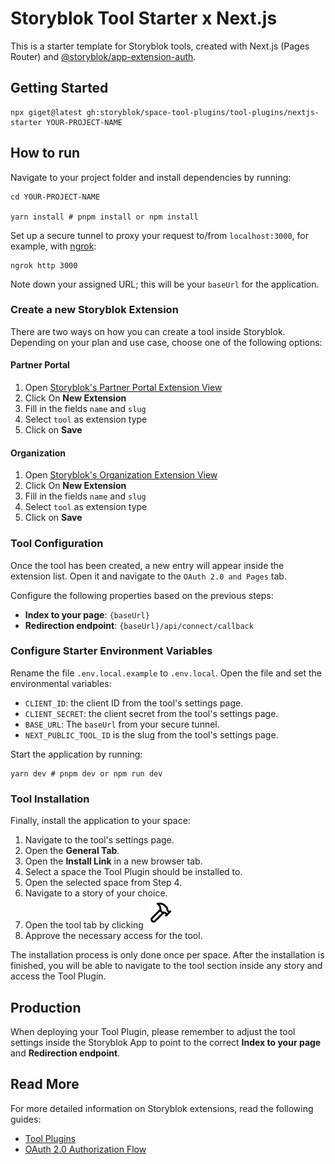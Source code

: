 # Storyblok Tool Starter x Next.js

This is a starter template for Storyblok tools, created with Next.js (Pages Router) and [@storyblok/app-extension-auth](https://github.com/storyblok/app-extension-auth).

## Getting Started

```shell
npx giget@latest gh:storyblok/space-tool-plugins/tool-plugins/nextjs-starter YOUR-PROJECT-NAME
```

## How to run

Navigate to your project folder and install dependencies by running:

```shell
cd YOUR-PROJECT-NAME

yarn install # pnpm install or npm install
```

Set up a secure tunnel to proxy your request to/from `localhost:3000`, for example, with [ngrok](https://ngrok.com/):

```shell
ngrok http 3000
```

Note down your assigned URL; this will be your `baseUrl` for the application.

### Create a new Storyblok Extension

There are two ways on how you can create a tool inside Storyblok. Depending on your plan and use case, choose one of the following options:

#### Partner Portal

1. Open [Storyblok's Partner Portal Extension View](https://app.storyblok.com/#/partner/apps)
2. Click On **New Extension**
3. Fill in the fields `name` and `slug`
4. Select `tool` as extension type
5. Click on **Save**

#### Organization

1. Open [Storyblok's Organization Extension View](https://app.storyblok.com/#/me/org/apps)
2. Click On **New Extension**
3. Fill in the fields `name` and `slug`
4. Select `tool` as extension type
5. Click on **Save**

### Tool Configuration

Once the tool has been created, a new entry will appear inside the extension list. Open it and navigate to the `OAuth 2.0 and Pages` tab.

Configure the following properties based on the previous steps:

- **Index to your page**: `{baseUrl}`
- **Redirection endpoint**: `{baseUrl}/api/connect/callback`

### Configure Starter Environment Variables

Rename the file `.env.local.example` to `.env.local`. Open the file and set the environmental variables:

- `CLIENT_ID`: the client ID from the tool's settings page.
- `CLIENT_SECRET`: the client secret from the tool's settings page.
- `BASE_URL`: The `baseUrl` from your secure tunnel.
- `NEXT_PUBLIC_TOOL_ID` is the slug from the tool's settings page.

Start the application by running:

```shell
yarn dev # pnpm dev or npm run dev
```

### Tool Installation

Finally, install the application to your space:

1. Navigate to the tool's settings page.
2. Open the **General Tab**.
3. Open the **Install Link** in a new browser tab.
4. Select a space the Tool Plugin should be installed to.
5. Open the selected space from Step 4.
6. Navigate to a story of your choice.
7. Open the tool tab by clicking ![tools icon](public/tools.svg)
8. Approve the necessary access for the tool.

The installation process is only done once per space. After the installation is finished, you will be able to navigate to the tool section inside any story and access the Tool Plugin.

## Production

When deploying your Tool Plugin, please remember to adjust the tool settings inside the Storyblok App to point to the correct **Index to your page** and **Redirection endpoint**.

## Read More

For more detailed information on Storyblok extensions, read the following guides:

- [Tool Plugins](https://www.storyblok.com/docs/plugins/tool)
- [OAuth 2.0 Authorization Flow](https://www.storyblok.com/docs/plugins/authentication-apps)
